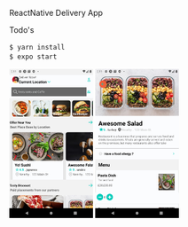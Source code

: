 ReactNative Delivery App

Todo's

```sh
$ yarn install
$ expo start
```

<img src="./tmp/app1.png" width="30%" height="30%" alt="Home Screen">
<img src="./tmp/app2.png" width="30%" height="30%" alt="Resturant Screen">